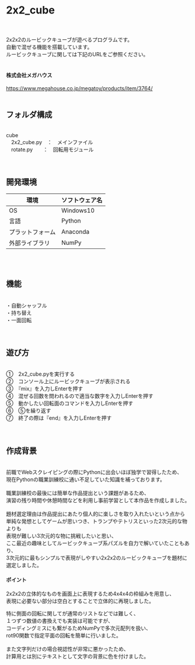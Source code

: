 # 2x2_cube
<br>
<br>
2x2x2のルービックキューブが遊べるプログラムです。<br>
自動で混ぜる機能を搭載しています。<br>
ルービックキューブに関しては下記のURLをご参照ください。<br>
<br>

#### 株式会社メガハウス
https://www.megahouse.co.jp/megatoy/products/item/3764/
<br>
<br>

## フォルダ構成
<br>
cube<br>
　2x2_cube.py　：　メインファイル<br>
　rotate.py　　：　回転用モジュール<br>
<br>
<br>

## 開発環境

| 環境 | ソフトウェア名 |
| ------------- | ------------- |
| OS  | Windows10  |
| 言語  | Python  |
| プラットフォーム  | Anaconda  |
| 外部ライブラリ  | NumPy  |
<br>
<br>

## 機能
<br>
・自動シャッフル<br>
・持ち替え<br>
・一面回転<br>
<br>
<br>

## 遊び方
<br>
①　2x2_cube.pyを実行する<br>
②　コンソール上にルービックキューブが表示される<br>
③　『mix』を入力しEnterを押す<br>
④　混ぜる回数を問われるので適当な数字を入力しEnterを押す<br>
⑤　動かしたい回転面のコマンドを入力しEnterを押す<br>
⑥　⑤を繰り返す<br>
⑦　終了の際は『end』を入力しEnterを押す<br>
<br>
<br>

## 作成背景
<br>
前職でWebスクレイピングの際にPythonに出会いほぼ独学で習得したため、<br>
現在Pythonの職業訓練校に通い不足していた知識を補っております。<br>
<br>
職業訓練校の最後には簡単な作品提出という課題があるため、<br>
演習の残り時間や休憩時間などを利用し事前学習として本作品を作成しました。<br>
<br>
題材選定理由は作品提出にあたり個人的に楽しさを取り入れたいという点から<br>
単純な発想としてゲームが思いつき、トランプやテトリスといった2次元的な物よりも<br>
表現が難しい3次元的な物に挑戦したいと思い、<br>
ここ最近の趣味としてルービックキューブ系パズルを自力で解いていたこともあり、<br>
3次元的に最もシンプルで表現がしやすい2x2x2のルービックキューブを題材に選定しました。<br>


#### ポイント

2x2x2の立体的なものを画面上に表現するため4x4x4の枠組みを用意し、<br>
表現に必要ない部分は空白とすることで立体的に再現しました。<br>

特に側面の回転に関してが通常のリストなどでは難しく、<br>
１つずつ数値の書換えでも実装は可能ですが、<br>
コーディングミスにも繋がるためNumPyで多次元配列を扱い、<br>
rot90関数で指定平面の回転を簡単に行いました。<br>
<br>
また文字列だけの場合視認性が非常に悪かったため、<br>
計算用とは別にテキストとして文字の背景に色を付けました。<br>

